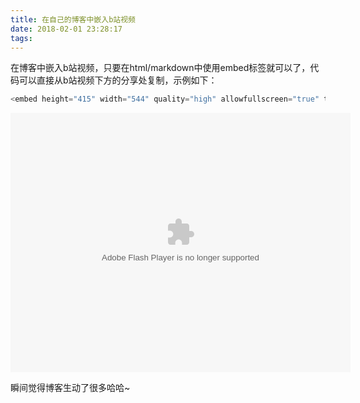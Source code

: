 ```yaml
---
title: 在自己的博客中嵌入b站视频
date: 2018-02-01 23:28:17
tags:
---
```


在博客中嵌入b站视频，只要在html/markdown中使用embed标签就可以了，代码可以直接从b站视频下方的分享处复制，示例如下：

```javascript
<embed height="415" width="544" quality="high" allowfullscreen="true" type="application/x-shockwave-flash" src="//static.hdslb.com/miniloader.swf" flashvars="aid=18947985&page=1" pluginspage="//www.adobe.com/shockwave/download/download.cgi?P1_Prod_Version=ShockwaveFlash"></embed>
```


<embed height="415" width="544" quality="high" allowfullscreen="true" type="application/x-shockwave-flash" src="//static.hdslb.com/miniloader.swf" flashvars="aid=18947985&page=1" pluginspage="//www.adobe.com/shockwave/download/download.cgi?P1_Prod_Version=ShockwaveFlash"></embed>


瞬间觉得博客生动了很多哈哈~
